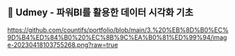 ## 📌 Udmey - 파워BI를 활용한 데이터 시각화 기초

https://github.com/countifs/portfolio/blob/main/3.%20%EB%8D%B0%EC%9D%B4%ED%84%B0%20%EC%8B%9C%EA%B0%81%ED%99%94/image-20230418103755268.png?raw=true
